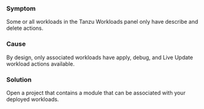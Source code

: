 ### Symptom

Some or all workloads in the Tanzu Workloads panel only have describe and delete actions.

### Cause

By design, only associated workloads have apply, debug, and Live Update workload actions available.

### Solution

Open a project that contains a module that can be associated with your deployed workloads.